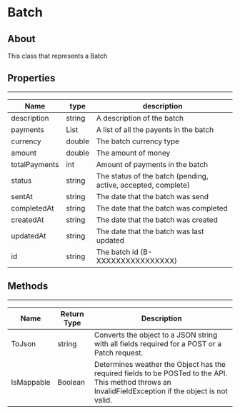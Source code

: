 # **Batch**

## About
This class that represents a Batch

## **Properties**
---

Name | type | description | 
---|---|---
description | string | A description of the batch
payments | List<Payment> | A list of all the payents in the batch
currency | double | The batch currency type
amount | double | The amount of money
totalPayments | int  | Amount of payments in the batch
status | string | The status of the batch (pending, active, accepted, complete)
sentAt | string | The date that the batch was send
completedAt | string | The date that the batch was completed
createdAt | string | The date that the batch was created
updatedAt | string | The date that the batch was last updated
id | string | The batch id (B-XXXXXXXXXXXXXXXX)

## **Methods**
---
Name | Return Type | Description
--- | --- | --- 
ToJson | string | Converts the object to a JSON string with all fields required for a POST or a Patch request.
IsMappable | Boolean | Determines weather the Object has the required fields to be POSTed to the API. This method throws an InvalidFieldException if the object is not valid.
